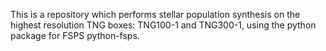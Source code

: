 This is a repository which performs stellar population synthesis
on the highest resolution TNG boxes: TNG100-1 and TNG300-1, using
the python package for FSPS python-fsps.